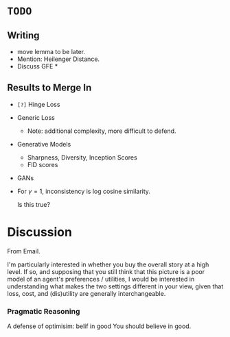 

# `TODO`

## Writing
 * move lemma to be later.
 * Mention: Heilenger Distance.
 * Discuss GFE
     * 
 
## Results to Merge In

 * `[?]` Hinge Loss
 * Generic Loss 
     * Note: additional complexity, more difficult to defend. 
 * Generative Models
     * Sharpness, Diversity, Inception Scores
     * FID scores
 * GANs
 * For $\gamma=1$, inconsistency is log cosine similarity.

    Is this true?

 
# Discussion

From Email.

I'm particularly interested in whether you buy the overall story at a high level. If so, and supposing that you still think that this picture is a poor model of an agent's preferences / utilities, I would be interested in understanding what makes the two settings different in your view, given that loss, cost, and (dis)utility are generally interchangeable. 


### Pragmatic Reasoning
A defense of optimisim: belif in good
You should believe in good.
